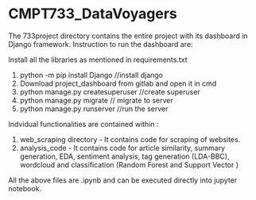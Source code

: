 # CMPT733_DataVoyagers

The 733project directory contains the entire project with its dashboard in Django framework. 
Instruction to run the dashboard are:

Install all the libraries as mentioned in requirements.txt

1. python -m pip install Django //install django
2. Download project_dashboard from gitlab and open it in cmd
3. python manage.py createsuperuser //create superuser
4. python manage.py migrate // migrate to server
4. python manage.py runserver //run the server

Indvidual functionalities are contained within :

1. web_scraping directory - It contains code for scraping of websites.
2. analysis_code - It contains code for article similarity, summary generation, EDA, sentiment analysis, tag generation (LDA-BBC), wordcloud and classification (Random Forest and Support Vector )

All the above files are .ipynb and can be executed directly into jupyter notebook.